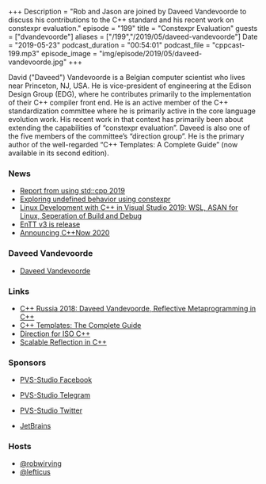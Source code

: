 +++
Description = "Rob and Jason are joined by Daveed Vandevoorde to discuss his contributions to the C++ standard and his recent work on constexpr evaluation."
episode = "199"
title = "Constexpr Evaluation"
guests = ["dvandevoorde"]
aliases = ["/199","/2019/05/daveed-vandevoorde"]
Date = "2019-05-23"
podcast_duration = "00:54:01"
podcast_file = "cppcast-199.mp3"
episode_image = "img/episode/2019/05/daveed-vandevoorde.jpg"
+++

David ("Daveed") Vandevoorde is a Belgian computer scientist who lives near Princeton, NJ, USA. He is vice-president of engineering at the Edison Design Group (EDG), where he contributes primarily to the implementation of their C++ compiler front end. He is an active member of the C++ standardization committee where he is primarily active in the core language evolution work. His recent work in that context has primarily been about extending the capabilities of “constexpr evaluation”. Daveed is also one of the five members of the committee’s “direction group”. He is the primary author of the well-regarded “C++ Templates: A Complete Guide” (now available in its second edition).

### News ###

 - [Report from using std::cpp 2019](https://usingstdcpp.org/2019/05/12/report-from-using-stdcpp-2019/)
 - [Exploring undefined behavior using constexpr](https://shafik.github.io/c++/undefined%20behavior/2019/05/11/explporing_undefined_behavior_using_constexpr.html)
 - [Linux Development with C++ in Visual Studio 2019: WSL, ASAN for Linux, Seperation of Build and Debug](https://devblogs.microsoft.com/cppblog/linux-development-with-c-in-visual-studio-2019-wsl-asan-for-linux-separation-of-build-and-debug/)
 - [EnTT v3 is release](https://www.reddit.com/r/gamedev/comments/bpdlow/entt_v3_is_out_gaming_meets_modern_c_again/)
 - [Announcing C++Now 2020](http://cppnow.org/announcements/2019/05/announcing-cpp-now-2020/#read-more)

### Daveed Vandevoorde ###

 - [Daveed Vandevoorde](https://www.linkedin.com/in/daveed-vandevoorde-7084164/)

### Links ###

 - [C++ Russia 2018: Daveed Vandevoorde, Reflective Metaprogramming in C++](https://www.youtube.com/watch?v=YyUEVTXhYt4)
 - [C++ Templates: The Complete Guide](https://amzn.to/2Mgbscq)
 - [Direction for ISO C++](http://www.open-std.org/jtc1/sc22/wg21/docs/papers/2018/p0939r0.pdf)
 - [Scalable Reflection in C++](http://www.open-std.org/jtc1/sc22/wg21/docs/papers/2018/p1240r0.pdf)

### Sponsors ###

- [PVS-Studio Facebook](https://www.facebook.com/StaticCodeAnalyzer/)
- [PVS-Studio Telegram](https://t.me/pvsstudio_en)
- [PVS-Studio Twitter](https://twitter.com/Code_Analysis)

- [JetBrains](https://www.jetbrains.com/cpp/?utm_source=cppcast&utm_medium=podcast&utm_content=cppcast-podcast&utm_campaign=cpp)

### Hosts ###

- [@robwirving](https://twitter.com/robwirving)
- [@lefticus](https://twitter.com/lefticus)


